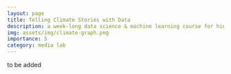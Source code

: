 ```yaml
---
layout: page
title: Telling Climate Stories with Data
description: a week-long data science & machine learning course for high schoolers about finding narratives in climate data
img: assets/img/climate-graph.png
importance: 5
category: media lab
---
```


to be added